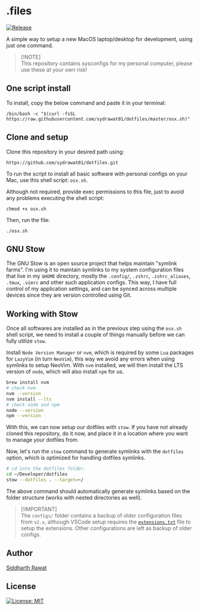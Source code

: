 # .files

[![Release](https://github.com/sydrawat01/dotfiles/actions/workflows/release.yml/badge.svg)](https://github.com/sydrawat01/dotfiles/actions/workflows/release.yml)

A simple way to setup a new MacOS laptop/desktop for development, using just one command.

> \[!NOTE]\
> This repository contains sysconfigs for my personal computer, please use these at your own risk!

<!-- ## :floppy_disk: Softwares -->

<!-- This script installs the basic software tools for developer requirements. Although this list is exhaustive, it does not end here. I am open to suggestions and PRs that will help expand this utility! -->
<!---->
<!-- - [x] XCode developer tools -->
<!-- - [x] Homebrew -->
<!-- - [x] Firefox developer Ed -->
<!-- - [x] Google Chrome developer Ed -->
<!-- - [x] Node Version Manager -->
<!-- - [x] NodeJS & NPM -->
<!-- - [x] Yarn -->
<!-- - [x] Postman -->
<!-- - [x] VSCode -->
<!-- - [x] Oh-My-Zsh -->
<!-- - [x] Hyper Terminal -->
<!-- - [x] Slack -->
<!-- - [x] Zoom -->
<!-- - [x] Bitwarden -->
<!---->

## One script install

To install, copy the below command and paste it in your terminal:

```shell
/bin/bash -c "$(curl -fsSL https://raw.githubusercontent.com/sydrawat01/dotfiles/master/osx.sh)"
```

## Clone and setup

Clone this repository in your desired path using:

```shell
https://github.com/sydrawat01/dotfiles.git
```

To run the script to install all basic software with personal configs on your Mac, use this shell script: `osx.sh`.

Although not required, provide exec permissions to this file, just to avoid any problems executing the shell script:

```shell
chmod +x osx.sh
```

Then, run the file:

```shell
./osx.sh
```

## GNU Stow

The GNU Stow is an open source project that helps maintain "symlink farms". I'm using it to maintain symlinks to my system configuration files that live in my `$HOME` directory, mostly the `.config/`, `.zshrc`, `.zshrc_aliases`, `.tmux`, `.vimrc` and other such application configs. This way, I have full control of my application settings, and can be synced across multiple devices since they are version controlled using Git.

## Working with Stow

Once all softwares are installed as in the previous step using the `osx.sh` shell script, we need to install a couple of things manually before we can fully utilize `stow`.

Install `Node Version Manager` or `nvm`, which is required by some `Lua` packages for `LazyVim` (in turn `NeoVim`), this way we avoid any errors when using symlinks to setup NeoVim. With `nvm` installed, we will then install the LTS version of `node`, which will also install `npm` for us.

```bash
brew install nvm
# check nvm
nvm --version
nvm install --lts
# check node and npm
node --version
npm --version
```

With this, we can now setup our dotfiles with `stow`. If you have not already cloned this repository, do it now, and place it in a location where you want to manage your dotfiles from.

Now, let's run the `stow` command to generate symlinks with the `dotfiles` option, which is optimized for handling dotfiles symlinks.

```bash
# cd into the dotfiles folder.
cd ~/Developer/dotfiles
stow --dotfiles . --target=~/
```

The above command should automatically generate symlinks based on the folder structure (works with nested directories as well).
<!---
Here are the apps that will be installed using this script:

<p align="left">
  <img alt="vscode" src="https://upload.wikimedia.org/wikipedia/commons/9/9a/Visual_Studio_Code_1.35_icon.svg" width="40" title="VSCode"/>
  <img alt="git" src="https://upload.wikimedia.org/wikipedia/commons/a/ad/Git-icon-black.svg" width="40" title="git" />
  <img alt="firefox" src="https://upload.wikimedia.org/wikipedia/commons/7/7a/Firefox_Developer_Edition_Logo%2C_2017.svg" width="40" title="Firefox Developer Edition" />
  <img alt="nodejs" src="https://cdn.worldvectorlogo.com/logos/nodejs-icon.svg" width="40" title="NodeJS" />
  <img alt="yarn" src="https://raw.githubusercontent.com/yarnpkg/assets/76d30ca2aebed5b73ea8131d972218fb860bd32d/yarn-kitten-circle.svg" width="40" title="Yarn" />
  <img alt="hyper" src="https://raw.githubusercontent.com/dhanishgajjar/terminal-icons/99c1746d66673ec5b2ccca7e9c640679a89c423e/svg/palenight.svg" width="40" title="HyperTerm" />
  <img alt="robo3t" src="https://pbs.twimg.com/profile_images/674614010587795456/sCsiuBmt.png" width="40" title="Robo-3T" />
  <img alt="android studio" src="https://upload.wikimedia.org/wikipedia/commons/3/34/Android_Studio_icon.svg" width="40" title="Android Studio" />
  <img alt="slack" src="https://cdn3.iconfinder.com/data/icons/social-media-2169/24/social_media_social_media_logo_slack-512.png" width="40" title="Slack" />
  <img alt="bitwarden" src="https://upload.wikimedia.org/wikipedia/commons/5/55/Bitwarden_Logo_2018.png" width="40" title="Bitwarden" />
  <img alt="yacr" src="https://icons.iconarchive.com/icons/papirus-team/papirus-apps/512/yacreader-icon.png" width="40" title="YACReader" />
  <img alt="iina" src="https://www.appsformypc.com/wp-content/uploads/2019/03/IINA_Logo.png" width="40" title="IINA Player" />
  <img alt="mongo db" src="https://cdn.iconscout.com/icon/free/png-512/mongodb-5-1175140.png" width="40" title="Mongo DB" />
  <img alt="python" src="https://upload.wikimedia.org/wikipedia/commons/c/c3/Python-logo-notext.svg" width="40" title="Python" />
  <img alt="transmission" src="https://icons.iconarchive.com/icons/sbstnblnd/plateau/512/Apps-transmission-icon.png" width="40" title="Transmission" />
  <img alt="youtube-dl" src="https://upload.wikimedia.org/wikipedia/commons/7/75/YouTube_social_white_squircle_%282017%29.svg" width="40" title="Youtube-dl" />
  <img alt="sketch" src="https://upload.wikimedia.org/wikipedia/commons/5/59/Sketch_Logo.svg" width="40" title="Sketch" />
  <img alt="watchman" src="https://raw.githubusercontent.com/facebook/watchman/master/website/static/logo.png" width="40" title="watchman" />
  <img alt="homebrew" src="https://upload.wikimedia.org/wikipedia/commons/9/95/Homebrew_logo.svg" width="40" height="40"  title="Homebrew" />
</p>
-->

<!-- ## :spiral_notepad: Additional resources/references

- [Awesome Dotfiles](https://github.com/webpro/awesome-dotfiles)
- [Homebrew](https://brew.sh)
- [Homebrew Cask](http://caskroom.io)
- [oh-my-zsh](https://github.com/ohmyzsh/ohmyzsh)
- [starship-cross-shell-prompt](starship.rs/)
- [iterm2](https://iterm2.com/)
- [tmux](https://github.com/tmux/tmux/wiki)
- [neovim](https://neovim.io/)
- [spaceship-prompt](https://github.com/denysdovhan/spaceship-prompt)
- [zeit-hyper](https://github.com/zeit/hyper)
- [cz-conventional-changelog](https://github.com/commitizen)
- [commitizen](https://github.com/commitizen/cz-cli#making-your-repo-commitizen-friendly)
- [cz-emoji](https://github.com/ngryman/cz-emoji)
- [Dracula Terminal](https://draculatheme.com/terminal)
- [Material Theme](https://gist.github.com/mvaneijgen/4c56701215847dd5ddcf) -->

> \[!IMPORTANT]\
> The `configs/` folder contains a backup of older configuration files from `v2.x`, although VSCode setup requires the [`extensions.txt`](./configs/vscode/extensions.txt) file to setup the extensions. Other configurations are left as backup of older configs.

## Author

[Siddharth Rawat](mailto:sydrawat@gmail.com)

## License

[![License: MIT](https://img.shields.io/badge/License-MIT-blue.svg)](./LICENSE)
